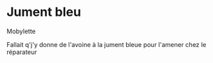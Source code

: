 # Jument bleu

Mobylette

Fallait q'j'y donne de l'avoine à la jument bleue pour l'amener chez le réparateur

